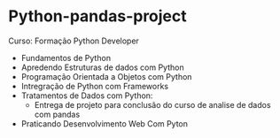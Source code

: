 # Python-pandas-project
Curso: Formação Python Developer
- Fundamentos de Python
- Apredendo Estruturas de dados com Python
- Programação Orientada a Objetos com Python
- Intregração de Python com Frameworks
- Tratamentos de Dados com Python:
  - Entrega de projeto para conclusão do curso de analise de dados com pandas
- Praticando Desenvolvimento Web Com Pyton
